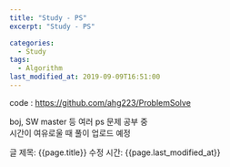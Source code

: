 ```yaml
---
title: "Study - PS"
excerpt: "Study - PS"

categories:
  - Study
tags:
  - Algorithm
last_modified_at: 2019-09-09T16:51:00
---
```


code : https://github.com/ahg223/ProblemSolve  

boj, SW master 등 여러 ps 문제 공부 중  
시간이 여유로울 때 풀이 업로드 예정  

글 제목: {{page.title}}
수정 시간: {{page.last_modified_at}}
